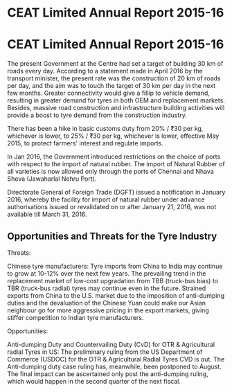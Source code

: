 # CEAT Limited Annual Report 2015-16

# CEAT Limited Annual Report 2015-16

The present Government at the Centre had set a target of building 30 km of roads every day. According to a statement made in April 2016 by the transport minister, the present rate was the construction of 20 km of roads per day, and the aim was to touch the target of 30 km per day in the next few months. Greater connectivity would give a fillip to vehicle demand, resulting in greater demand for tyres in both OEM and replacement markets. Besides, massive road construction and infrastructure building activities will provide a boost to tyre demand from the construction industry.

There has been a hike in basic customs duty from 20% / ₹30 per kg, whichever is lower, to 25% / ₹30 per kg, whichever is lower, effective May 2015, to protect farmers' interest and regulate imports.

In Jan 2016, the Government introduced restrictions on the choice of ports with respect to the import of natural rubber. The import of Natural Rubber of all varieties is now allowed only through the ports of Chennai and Nhava Sheva (Jawaharlal Nehru Port).

Directorate General of Foreign Trade (DGFT) issued a notification in January 2016, whereby the facility for import of natural rubber under advance authorisations issued or revalidated on or after January 21, 2016, was not available till March 31, 2016.

## Opportunities and Threats for the Tyre Industry

Threats:

Chinese tyre manufacturers: Tyre imports from China to India may continue to grow at 10-12% over the next few years. The prevailing trend in the replacement market of low-cost upgradation from TBB (truck-bus bias) to TBR (truck-bus radial) tyres may continue even in the future. Strained exports from China to the U.S. market due to the imposition of anti-dumping duties and the devaluation of the Chinese Yuan could make our Asian neighbour go for more aggressive pricing in the export markets, giving stiffer competition to Indian tyre manufacturers.

Opportunities:

Anti-dumping Duty and Countervailing Duty (CvD) for OTR & Agricultural radial Tyres in US: The preliminary ruling from the US Department of Commerce (USDOC) for the OTR & Agricultural Radial Tyres CVD is out. The Anti-dumping duty case ruling has, meanwhile, been postponed to August. The final impact can be ascertained only post the anti-dumping ruling, which would happen in the second quarter of the next fiscal.